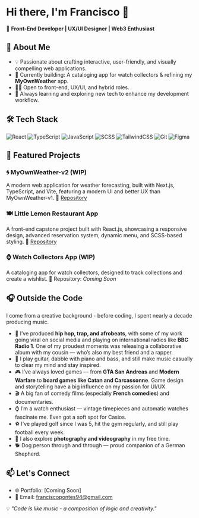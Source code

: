 # Hi there, I'm Francisco 👋

🎨 **Front-End Developer | UX/UI Designer | Web3 Enthusiast**

## 🚀 About Me
- 💡 Passionate about crafting interactive, user-friendly, and visually compelling web applications.
- 🎯 Currently building: A cataloging app for watch collectors & refining my **MyOwnWeather** app.
- 👨‍💻 Open to front-end, UX/UI, and hybrid roles.
- 🌱 Always learning and exploring new tech to enhance my development workflow.

## 🛠️ Tech Stack
![React](https://img.shields.io/badge/React-61DAFB?style=for-the-badge&logo=react&logoColor=white)
![TypeScript](https://img.shields.io/badge/TypeScript-3178C6?style=for-the-badge&logo=typescript&logoColor=white)
![JavaScript](https://img.shields.io/badge/JavaScript-F7DF1E?style=for-the-badge&logo=javascript&logoColor=black)
![SCSS](https://img.shields.io/badge/SCSS-CF649A?style=for-the-badge&logo=sass&logoColor=white)
![TailwindCSS](https://img.shields.io/badge/TailwindCSS-38B2AC?style=for-the-badge&logo=tailwind-css&logoColor=white)
![Git](https://img.shields.io/badge/Git-F05032?style=for-the-badge&logo=git&logoColor=white)
![Figma](https://img.shields.io/badge/Figma-F24E1E?style=for-the-badge&logo=figma&logoColor=white)

## 📌 Featured Projects
### **🌀 MyOwnWeather-v2 (WIP)**
A modern web application for weather forecasting, built with Next.js, TypeScript, and Vite, featuring a modern UI and better UX than MyOwnWeather-v1.
🔗 [Repository](https://github.com/Francisco1904/MyOwnWeather-v2)

### **🍽️ Little Lemon Restaurant App**
A front-end capstone project built with React.js, showcasing a responsive design, advanced reservation system, dynamic menu, and SCSS-based styling.
🔗 [Repository](https://github.com/Francisco1904/react-capstone_project-LL)

### **⌚ Watch Collectors App (WIP)**
A cataloging app for watch collectors, designed to track collections and create a wishlist.
🔗 Repository: *Coming Soon*

## 🎧 Outside the Code

I come from a creative background - before coding, I spent nearly a decade producing music.

- 🎵 I’ve produced **hip hop, trap, and afrobeats**, with some of my work going viral on social media and playing on international radios like **BBC Radio 1**. One of my proudest moments was releasing a collaborative album with my cousin — who’s also my best friend and a rapper.  
- 🎸 I play guitar, dabble with piano and bass, and still make music casually to clear my mind and stay inspired.  
- 🎮 I’ve always loved games — from **GTA San Andreas** and **Modern Warfare** to **board games like Catan and Carcassonne**. Game design and storytelling have a big influence on my passion for UI/UX.  
- 🎬 A big fan of comedy films (especially **French comedies**) and documentaries.  
- ⌚ I’m a watch enthusiast — vintage timepieces and automatic watches fascinate me. Even got a soft spot for Casios.  
- ⚽ I’ve played golf since I was 5, hit the gym regularly, and still play football every week.  
- 📸 I also explore **photography and videography** in my free time.  
- 🐕 Dog person through and through — proud companion of a German Shepherd.

## 📫 Let's Connect
- 🌐 Portfolio: [Coming Soon]
- 📧 Email: [franciscopontes94@gmail.com](mailto:franciscopontes94@gmail.com)

💡 _"Code is like music - a composition of logic and creativity."_
